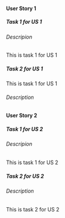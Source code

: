 #### User Story 1

##### Task 1 for US 1

###### Descripion

This is task 1 for US 1

##### Task 2 for US 1

This is task 1 for US 1

###### Description

#### User Story 2

##### Task 1 for US 2

###### Descripion

This is task 1 for US 2

##### Task 2 for US 2

###### Description

This is task 2 for US 2
